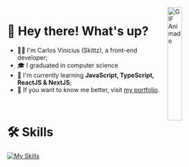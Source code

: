   <img align="right" width="26%" src="https://i.pinimg.com/originals/18/ee/0d/18ee0d711fc1b266e65f6a389966d65c.gif" alt="GIF Animado">


<div id="toc">
 <ul style="list-style: none">
    <summary>
      <h1> 👋 Hey there! What's up?  </h1>
    </summary>
  </ul>
</div>

- 👨‍💻 I'm Carlos Vinicius (Skittz), a front-end developer;  
- 🎓 I graduated in computer science  
- 🌱 I'm currently learning **JavaScript, TypeScript, ReactJS & NextJS**;  
- 💼 If you want to know me better, visit [my portfolio](https://carlos-vinicius.tech).  

<br/>
<div id="toc">
 <ul style="list-style: none">
    <summary>
      <h1> 🛠 Skills  </h1>
    </summary>
  </ul>
</div>

[![My Skills](https://skillicons.dev/icons?i=html,css,js,ts,react,vite,nextjs,tailwind,nodejs,postgresql&perline=5)](https://skillicons.dev)
